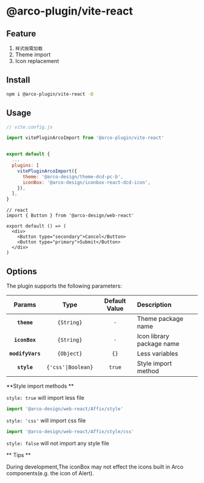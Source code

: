 # @arco-plugin/vite-react

## Feature

1. `样式按需加载`
2. Theme import
3. Icon replacement

## Install

```bash
npm i @arco-plugin/vite-react -D
```

## Usage

```js
// vite.config.js

import vitePluginArcoImport from '@arco-plugin/vite-react'


export default {
  ...
  plugins: [    
    vitePluginArcoImport({
      theme: '@arco-design/theme-dcd-pc-b',
      iconBox: '@arco-design/iconbox-react-dcd-icon',
    }),
  ],  
}
```

```tsx
// react
import { Button } from '@arco-design/web-react'

export default () => (
  <div>
    <Button type="secondary">Cancel</Button>
    <Button type="primary">Submit</Button>    
  </div>
)
```

## Options

The plugin supports the following parameters:

|Params|Type|Default Value|Description|
|:--:|:--:|:-----:|:----------|
|**`theme`**|`{String}`|`-`|Theme package name|
|**`iconBox`**|`{String}`|`-`|Icon library package name|
|**`modifyVars`**|`{Object}`|`{}`|Less variables|
|**`style`**|`{'css'\|Boolean}`|`true`| Style import method|

**Style import methods **

`style: true` will import less file

```js
import '@arco-design/web-react/Affix/style'
```

`style: 'css'` will import css file

```js
import '@arco-design/web-react/Affix/style/css'
```

`style: false` will not import any style file


** Tips **

 During development,The iconBox may not effect the icons built in Arco components(e.g. the icon of Alert).
